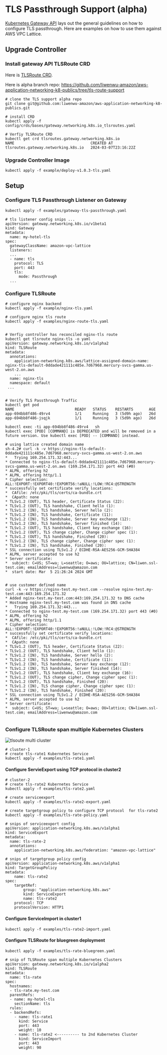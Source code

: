 # TLS Passthrough Support (alpha)

[Kubernetes Gateway API](https://gateway-api.sigs.k8s.io/guides/tls/) lays out the general guidelines on how to configure TLS passthrough. Here are examples on how to use them against AWS VPC Lattice.

## Upgrade Controller

### Install gateway API TLSRoute CRD

Here is [TLSRoute CRD](https://github.com/liwenwu-amazon/aws-application-networking-k8-publics/blob/tls-route-support/config/crds/bases/gateway.networking.k8s.io_tlsroutes.yaml).


Here is alpha branch repo: https://github.com/liwenwu-amazon/aws-application-networking-k8-publics/tree/tls-route-support

```
# clone the TLS support alpha repo
git clone git@github.com:liwenwu-amazon/aws-application-networking-k8-publics.git

# install CRD
kubectl apply -f config/crds/bases/gateway.networking.k8s.io_tlsroutes.yaml

# Verfiy TLSRoute CRD 
kubectl get crd tlsroutes.gateway.networking.k8s.io 
NAME                                  CREATED AT
tlsroutes.gateway.networking.k8s.io   2024-03-07T23:16:22Z

```

### Upgrade Controller Image

```
kubectl apply -f example/deploy-v1.0.3-tls.yaml
```

## Setup

### Configure TLS Passthrough Listener on Gateway

```
kubectl apply -f examples/gateway-tls-passthrough.yaml
```

```
# tls listener config snips ...
apiVersion: gateway.networking.k8s.io/v1beta1
kind: Gateway
metadata:
  name: my-hotel-tls
spec:
  gatewayClassName: amazon-vpc-lattice
  listeners:
  ...
  - name: tls
    protocol: TLS 
    port: 443
    tls:
      mode: Passthrough 
  ...
```

### Configure TLSRoute

```
# configure nginx backend
kubectl apply -f example/nginx-tls.yaml

# configure nginx tls route
kubectl apply -f examples/nginx-route-tls.yaml


```

```
# Verfiy controller has reconciled nginx-tls route
kubectl get tlsroute nginx-tls -o yaml
apiVersion: gateway.networking.k8s.io/v1alpha2
kind: TLSRoute
metadata:
  annotations:
    application-networking.k8s.aws/lattice-assigned-domain-name: nginx-tls-default-0ddade421111c485e.7d67968.mercury-svcs-gamma.us-west-2.on.aws
    ...
  name: nginx-tls
  namespace: default
 ...


```

```
# Verify TLS Passthrough Traffic 
kubectl get pod
NAME                           READY   STATUS    RESTARTS       AGE
app-694bb8f486-49rv4           1/1     Running   3 (5d9h ago)   26d
app-694bb8f486-jsqjk           1/1     Running   3 (5d9h ago)   26d

kubectl exec -ti app-694bb8f486-49rv4   sh
kubectl exec [POD] [COMMAND] is DEPRECATED and will be removed in a future version. Use kubectl exec [POD] -- [COMMAND] instead.

# using lattice created domain name
sh-4.2# curl -k -v https://nginx-tls-default-0ddade421111c485e.7d67968.mercury-svcs-gamma.us-west-2.on.aws
*   Trying 169.254.171.32:443...
* Connected to nginx-tls-default-0ddade421111c485e.7d67968.mercury-svcs-gamma.us-west-2.on.aws (169.254.171.32) port 443 (#0)
* ALPN, offering h2
* ALPN, offering http/1.1
* Cipher selection: ALL:!EXPORT:!EXPORT40:!EXPORT56:!aNULL:!LOW:!RC4:@STRENGTH
* successfully set certificate verify locations:
*  CAfile: /etc/pki/tls/certs/ca-bundle.crt
*  CApath: none
* TLSv1.2 (OUT), TLS header, Certificate Status (22):
* TLSv1.2 (OUT), TLS handshake, Client hello (1):
* TLSv1.2 (IN), TLS handshake, Server hello (2):
* TLSv1.2 (IN), TLS handshake, Certificate (11):
* TLSv1.2 (IN), TLS handshake, Server key exchange (12):
* TLSv1.2 (IN), TLS handshake, Server finished (14):
* TLSv1.2 (OUT), TLS handshake, Client key exchange (16):
* TLSv1.2 (OUT), TLS change cipher, Change cipher spec (1):
* TLSv1.2 (OUT), TLS handshake, Finished (20):
* TLSv1.2 (IN), TLS change cipher, Change cipher spec (1):
* TLSv1.2 (IN), TLS handshake, Finished (20):
* SSL connection using TLSv1.2 / ECDHE-RSA-AES256-GCM-SHA384
* ALPN, server accepted to use h2
* Server certificate:
*  subject: C=US; ST=wa; L=seattle; O=aws; OU=lattice; CN=liwen.ssl-test.com; emailAddress=liwenwu@amazon.com
*  start date: Mar  5 21:26:24 2024 GMT


# use customer defined name
curl -k -v https://nginx-test.my-test.com --resolve nginx-test.my-test.com:443:169.254.171.32
* Added nginx-test.my-test.com:443:169.254.171.32 to DNS cache
* Hostname nginx-test.my-test.com was found in DNS cache
*   Trying 169.254.171.32:443...
* Connected to nginx-test.my-test.com (169.254.171.32) port 443 (#0)
* ALPN, offering h2
* ALPN, offering http/1.1
* Cipher selection: ALL:!EXPORT:!EXPORT40:!EXPORT56:!aNULL:!LOW:!RC4:@STRENGTH
* successfully set certificate verify locations:
*  CAfile: /etc/pki/tls/certs/ca-bundle.crt
*  CApath: none
* TLSv1.2 (OUT), TLS header, Certificate Status (22):
* TLSv1.2 (OUT), TLS handshake, Client hello (1):
* TLSv1.2 (IN), TLS handshake, Server hello (2):
* TLSv1.2 (IN), TLS handshake, Certificate (11):
* TLSv1.2 (IN), TLS handshake, Server key exchange (12):
* TLSv1.2 (IN), TLS handshake, Server finished (14):
* TLSv1.2 (OUT), TLS handshake, Client key exchange (16):
* TLSv1.2 (OUT), TLS change cipher, Change cipher spec (1):
* TLSv1.2 (OUT), TLS handshake, Finished (20):
* TLSv1.2 (IN), TLS change cipher, Change cipher spec (1):
* TLSv1.2 (IN), TLS handshake, Finished (20):
* SSL connection using TLSv1.2 / ECDHE-RSA-AES256-GCM-SHA384
* ALPN, server accepted to use h2
* Server certificate:
*  subject: C=US; ST=wa; L=seattle; O=aws; OU=lattice; CN=liwen.ssl-test.com; emailAddress=liwenwu@amazon.com


```

### Configure TLSRoute span multiple Kubernetes Clusters

![tlsoute multi cluster](./images/tlsroute-multi-cluster.png)

```
# cluster-1
# create tls-rate1 Kubernetes Service
kubectl apply -f examples/tls-rate1.yaml

```

#### Configure ServieExport using TCP protocol in cluster2 

```
# cluster-2
# create tls-rate2 Kubernetes Service
kubectl apply -f examples/tls-rate2.yaml

# create serviceexport
kubectl apply -f examples/tls-rate2-export.yaml

# create targetgroup policy to configure TCP protocol  for tls-rate2
kubectl apply -f examples/tls-rate-policy.yaml

```

```
# snips of serviceexport config
apiVersion: application-networking.k8s.aws/v1alpha1
kind: ServiceExport
metadata:
  name: tls-rate-2
  annotations:
    application-networking.k8s.aws/federation: "amazon-vpc-lattice"

# snips of targetgroup policy config
apiVersion: application-networking.k8s.aws/v1alpha1
kind: TargetGroupPolicy
metadata:
    name: tls-rate2
spec:
    targetRef:
        group: "application-networking.k8s.aws"
        kind: ServiceExport
        name: tls-rate2
    protocol: TCP
    protocolVersion: HTTP1    

```

#### Configure ServiceImport in cluster1 

```
kubectl apply -f examples/tls-rate2-import.yaml
```

#### Configure TLSRoute for bluegreen deployment 

```
kubectl apply -f examples/tls-rate-bluegreen.yaml
```

```
# snip of TLSRoute span multiple Kubernetes Clusters
apiVersion: gateway.networking.k8s.io/v1alpha2
kind: TLSRoute
metadata:
  name: tls-rate
spec:
  hostnames:
  - tls-rate.my-test.com
  parentRefs:
  - name: my-hotel-tls
    sectionName: tls
  rules:
  - backendRefs:
    - name: tls-rate1
      kind: Service
      port: 443
      weight: 10
    - name: tls-rate2 <---------- to 2nd Kubernetes Cluster
      kind: ServiceImport
      port: 443
      weight: 90  




```